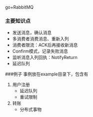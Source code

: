 go+RabbitMQ

### 主要知识点
- 发送消息，确认消息
- 多消费者消费消息、重新入列
- 消费者限流：ACK后再接收新消息
- Confirm模式，记录失败消息
- 监听消息入列回执：NotifyReturn
- 延迟队列

###例子
事例放在example目录下，包含有
1. 用户注册
    - 延迟队列
    - 重试限制
2. 转账
    - 分布式事物